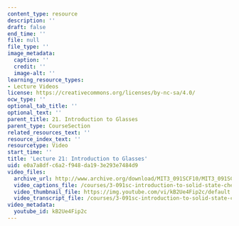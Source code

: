 ```yaml
---
content_type: resource
description: ''
draft: false
end_time: ''
file: null
file_type: ''
image_metadata:
  caption: ''
  credit: ''
  image-alt: ''
learning_resource_types:
- Lecture Videos
license: https://creativecommons.org/licenses/by-nc-sa/4.0/
ocw_type: ''
optional_tab_title: ''
optional_text: ''
parent_title: 21. Introduction to Glasses
parent_type: CourseSection
related_resources_text: ''
resource_index_text: ''
resourcetype: Video
start_time: ''
title: 'Lecture 21: Introduction to Glasses'
uid: e0a7a8df-c6a2-f948-da19-3e293e7484d9
video_files:
  archive_url: http://www.archive.org/download/MIT3_091SCF10/MIT3_091SCF10lec21_300k.mp4
  video_captions_file: /courses/3-091sc-introduction-to-solid-state-chemistry-fall-2010/d231687b9317591e96e63f455cf94459_kB2Ue4Fip2c.vtt
  video_thumbnail_file: https://img.youtube.com/vi/kB2Ue4Fip2c/default.jpg
  video_transcript_file: /courses/3-091sc-introduction-to-solid-state-chemistry-fall-2010/2999ea53e90d0a504692890020726c39_kB2Ue4Fip2c.pdf
video_metadata:
  youtube_id: kB2Ue4Fip2c
---
```

